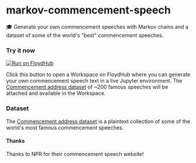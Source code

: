 # markov-commencement-speech
🎓 Generate your own commencement speeches with Markov chains and a dataset of some of the world's "best" commencement speeches.

### Try it now

[![Run on FloydHub](https://s3-us-west-2.amazonaws.com/floydhub-assets/button/button.svg)](https://floydhub.com/run?template=https://github.com/whatrocks/markov-commencement-speech)

Click this button to open a Workspace on FloydHub where you can generate your own commencement speech text in a live Jupyter environment. The [Commencement address dataset](https://floydhub.com/whatrocks/datasets/commencement) of ~200 famous speeches will be attached and available in the Workspace.

### Dataset

The [Commencement address dataset](https://floydhub.com/whatrocks/datasets/commencement) is a plaintext collection of some of the world's most famous commencement speeches.

#### Thanks

Thanks to NPR for their commencement speech website!

